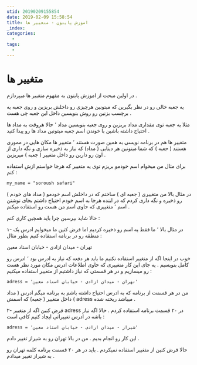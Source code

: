 ```yaml
---
utid: 20190209155854
date: 2019-02-09 15:58:54
title: اموزش پایتون - متغییر ها
_index:
categories:
  -
tags:
  -
---
```


# متغییر ها

در اولین مبحث از اموزش پایتون به مفهوم متغییر ها میپردازم .

یه جعبه خالی رو در نظر بگیرین که میتونین هرچیزی رو داخلش بریزین و روی جعبه یه برچسب بزنین رو روش بنویسین داخل این جعبه چی هست .

مثلا یه جعبه توی مقداری مداد بریزین و روی جعبه بنویسین مداد ٬ حالا هروقت به مداد ها احتیاج داشته باشین با خوندن اسم جعبه میتونین مداد ها رو پیدا کنید .



متغییر ها هم در برنامه نویسی به همین صورت هستند ٬ متغییر ها مکان هایی در مموری هستند ( جعبه ) که شما میتونین هر دیتایی ( مداد) که نیاز به ذخیره سازی و نگه داری از اون رو دارین رو داخل متغییر ( جعبه ) میریزین .

برای مثال من میخوام اسم خودمو بریزم توی یه متغییر که هرجا خواستم ازش استفاده کنم :

```
my_name = "soroush safari"
```

در مثال بالا من متغییری ( جعبه ای  ) ساختم که در داخلش اسم خودمو ( مداد های خودم ) رو ذخیره و نگه داری کردم که در اینده هرجا به اسم خودم احتیاج داشتم بجای نوشتن اسم ٬ متغییری که حاوی اسم من هست رو استفاده میکنم .

حالا شاید بپرسین چرا باید همچین کاری کنم :

۱- در مثال بالا ٬ ما فقط یه اسم رو ذخیره کردیم اما فرض کنین ما میخوایم ادرس یک منطقه رو در برنامه استفاده کنیم بطور مثال :

تهران - میدان ازادی - خیابان استاد معین

خوب در اینجا اگه از متغییر استفاده نکنیم ما باید هر دفعه که نیاز به ادرس بود ٬ ادرس رو کامل بنویسیم . یه جای این کار متغییری که حاوی اطلاعات ادرس مکان مورد نظر هست رو میسازیم و در هر قسمتی که نیاز داشتیم از متغییر استفاده میکنیم :

```
adress = 'تهران - میدان ازادی - خیابان استاد معین'
```

من در هر قسمت از برنامه که به ادرس احتیاج داشته باشم به برنامه میگم ادرس ( مداد ) داخل متغییر ( جعبه) که اسمش adress میباشد ریخته شده .



۲- فرض کنین اگه از متغییر adress در ۲۰ قسمت برنامه  استفاده کردم . حالا اگه نیاز باشه در ادرس تغییراتی ایجاد کنیم کافی است :

```
adress = 'شیراز - میدان ازادی - خیابان استاد معین'
```

این کار رو انجام بدیم . من در بالا تهران رو به شیراز تغییر دادم .

حالا فرض کنین از متغییر استفاده نمیکردم . باید در هر ۲۰ قسمت برنامه کلمه تهران رو به شیراز تغییر میدادم .





